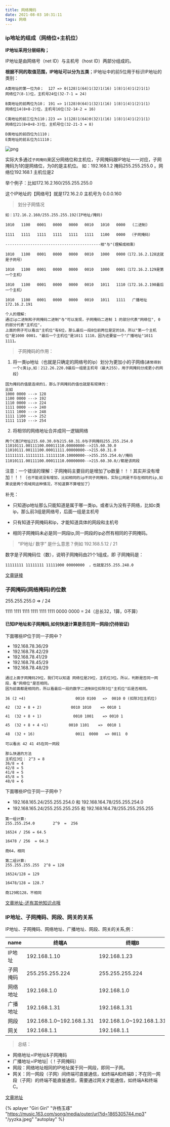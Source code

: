 ```yaml
---
title: 网络掩码
date: 2021-08-03 10:31:11
tags: 网络
---
```


### ip地址的组成（网络位+主机位）

**IP地址采用分层结构；**

IP地址是由网络号（net ID）与主机号（host ID）两部分组成的。

**根据不同的取值范围，IP地址可以分为五类**；IP地址中的前5位用于标识IP地址的类别：

```
A类地址的第一位为0；  127 => 0(128)1(64)1(32)1(16) 1(8)1(4)1(2)1(1)
网络位7(8-1)位，主机号24位(32-7-1 = 24)

B类地址的前两位为10； 191 => 1(128)0(64)1(32)1(16) 1(8)1(4)1(2)1(1)
网络位14(8+8-2)位，主机号16位(32-14-2 = 16)

C类地址的前三位为110；223 => 1(128)1(64)0(32)1(16) 1(8)1(4)1(2)1(1)
网络位21(8+8+8-3)位，主机号位(32-21-3 = 8)

D类地址的前四位为1110；
E类地址的前五位为11110；
```
![png](网络掩码/wl_1.png)

实际大多通过`子网掩码`来区分网络位和主机位，子网掩码跟IP地址一一对应，子网掩码为1的是网络位，为0的是主机位。
如：192.168.1.2 掩码255.255.255.0 。网络位192.168.1 主机位是2

举个例子：比如172.16.2.160/255.255.255.0

这个IP地址的【网络号】就是172.16.2.0 主机号为   0.0.0.160 

> 划分子网情况

```
如：172.16.2.160/255.255.255.192(IP地址/掩码)

1010   1100   0001   0000   0000   0010   1010   0000   (二进制)

1111   1111   1111   1111   1111   1111   1100   0000  （子网掩码）

------------------------------------------相"与"(理解成相乘）

1010   1100   0001   0000   0000   0010   1000   0000（172.16.2.128这就是子网号）

1010   1100   0001   0000   0000   0010   1000   0001（172.16.2.129是第一个主机）

1010   1100   0001   0000   0000   0010   1011   1110（172.16.2.190最后一个主机）

1010   1100   0001   0000   0000   0010   1011   1111   广播地址  172.16.2.191 

个人的理解:
通过ip二进制和子网掩码二进制"与"可以发现，子网掩码二进制 1 的部分代表"网络位", 0 的部分代表"主机位"，
上面的例子可以看出"主机位"有6位，那么最后一段8位前两位是定的10，所以"第一个主机位"是1000 0001，"最后一个主机位"是1011 1110，因为还要留一个"广播地址"1011 1111。 
```

> 子网掩码的作用：

1. 将一类ip地址（也就是只确定的网络号的ip）划分为更加小的子网络(`通常得到一个c类ip,如：212.26.220.0最后一组是主机号（最大255），用子网掩码分成更小的网段`）

```
因为掩码的值是连续的1，那么子网掩码的值也就是有规律的：
比如
1000 0000 ---> 128
1100 0000 ---> 192
1110 0000 ---> 224
1111 0000 ---> 240
1111 1000 ---> 248
1111 1100 ---> 252
1111 1110 ---> 254
```

2. 将相邻的网络地址合并成同一逻辑网络

```
两个C类IP地址215.60.30.0与215.60.31.0与子网掩码255.255.254.0
11010111.00111100.00011110.00000000-->215.60.30.0
11010111.00111100.00011111.00000000-->215.60.31.0
11111111.11111111.11111110.10000000-->255.255.254.0//掩码
11010111.00111100.00011110.00000000-->215.60.30.0//都是该网段
```

注意：一个错误的理解：子网掩码主要目的是增加了ip数量！！！其实并没有增加！！！（`也不能说没有增加，比如相同的ip不同子网掩码，实际公网是不存在相同的ip,如果说是两个局域网这种情况，不知道算不算增加了`）

补充：

* 只知道ip地址那么只能知道是属于哪一类ip。或者认为没有子网络，比如c类ip，那么前3组是网络号，后面一组是主机号

* 只有知道子网掩码和ip，才能知道具体的网段和主机号

* 相同子网掩码未必是同一网段ip,同一网段的ip必然有相同的子网掩码。


> “IP地址/ 数字” 是什么意思？例如 192.168.5.12 / 21

数字是子网掩码位（数），说明子网掩码由21个1组成，即 子网掩码是：
```
11111111 11111111 11111000 00000000  ，也就是255.255.248.0
```

[文章链接](http://t.zoukankan.com/straybirds-p-5319604.html)

### 子网掩码(网络掩码)的位数

255.255.255.0  => / 24

1111 1111 1111 1111 1111 1111 0000 0000  = 24（总长32，1算，0不算）

#### 已知IP地址和子网掩码,如何快速计算是否在同一网段(仍待验证)

下面哪些IP位于同一子网中？

* 192.168.78.36/29
* 192.168.78.42/29
* 192.168.78.41/29
* 192.168.78.45/29
* 192.168.78.48/29

```
通过上面子网掩码29位，我们可以知道 网络位是29位，主机位3位。所以，判断是否同一网段，看"网络位"是否相同。
因为前面都是相同的，所以看最后一段的数字二进制8位扣除3位"主机位"后是否相同。

36 (2 +4)                      0010 0100   =>  0010 0 (扣除3位主机位)

42  (32 + 8 + 2)             0010 1010    => 0010 1

41  (32 + 8 + 1)              0010 1001    => 0010 1

45  (32 + 8 + 4 +1)         0010 1101    =>  0010 1

48  (32 + 16)                  0011  0000   => 0011  0

可以看出 42 41 45在同一网段

那么快速的方法
主机位3位： 2^3 = 8
36/8 = 4
42/8 = 5
41/8 = 5
45/8 = 5
48/8 = 6
```

下面哪些IP位于同一子网中？
* 192.168.165.24/255.255.254.0 和 192.168.164.78/255.255.254.0
* 192.168.165.24/255.255.255.255 和 192.168.164.78/255.255.255.255

```
第一组计算:
255.255.254.0        2^9  =  256

16524 / 256 = 64.5

16478 / 256  = 64.3

商64，相同

第二组计算:
255.255.255.255  2^8 = 128

16524/128 = 129

16478/128 = 128.7

商129和128，不相同
```

[文章地址-还有其他知识点哦](https://mp.weixin.qq.com/s/VmXgt6usAfPKyfmsAM_UZg)

### IP地址、子网掩码、网段、网关的关系

IP地址、子网掩码、网络地址、广播地址、网段、网关的关系,例：

|name |终端A	|终端B	|终端C|
|---- |--- | --- | ---|
|IP地址	|192.168.1.10	|192.168.1.23	|192.168.1.40|
|子网掩码	|255.255.255.224	|255.255.255.224	|255.255.255.224|
|网络地址	|192.168.1.0	|192.168.1.0	|192.168.1.32|
|广播地址	|192.168.1.31	|192.168.1.31	|192.168.1.63|
|网段	|192.168.1.0~192.168.1.31	|192.168.1.0~192.168.1.31	|192.168.1.31~192.168.1.63|
|网关	|192.168.1.1	|192.168.1.1	|192.168.1.32|

> 总结：

* 网络地址=IP地址&子网掩码
* 广播地址=IP地址|（！子网掩码）
* 网段：网络地址相同的IP地址属于同一网段，即同一子网。
* 网关：同一网段（子网）间终端可直接通信，如终端A和终端B；不在同一网段（子网）的终端不能直接通信，需要通过网关才能通信，如终端A和终端C。

[文章地址](https://blog.csdn.net/qq_41324483/article/details/100179816)

{% aplayer "Giri Giri" "许杨玉琢" "https://music.163.com/song/media/outer/url?id=1865305744.mp3" "/yyzka.jpeg" "autoplay" %}
